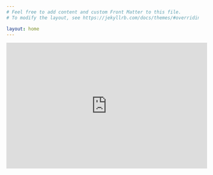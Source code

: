 ```yaml
---
# Feel free to add content and custom Front Matter to this file.
# To modify the layout, see https://jekyllrb.com/docs/themes/#overriding-theme-defaults

layout: home
---
```

<iframe src="https://www.humblebundle.com/widget/v2/product/stipple-effect/VYGLVvGJGo?theme=light" width="526" height="329" style="border: none;" scrolling="no" frameborder="0"></iframe>
